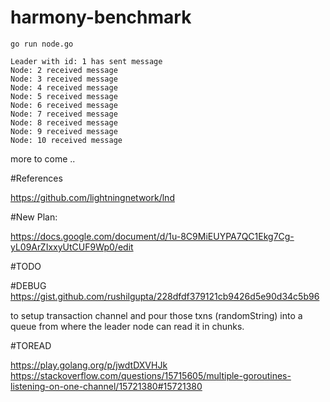 # harmony-benchmark
```
go run node.go

Leader with id: 1 has sent message
Node: 2 received message
Node: 3 received message
Node: 4 received message
Node: 5 received message
Node: 6 received message
Node: 7 received message
Node: 8 received message
Node: 9 received message
Node: 10 received message
```

more to come ..


#References

https://github.com/lightningnetwork/lnd


#New Plan:

https://docs.google.com/document/d/1u-8C9MiEUYPA7QC1Ekg7Cg-yL09ArZIxxyUtCUF9Wp0/edit

#TODO

#DEBUG
https://gist.github.com/rushilgupta/228dfdf379121cb9426d5e90d34c5b96 

to setup transaction channel and pour those txns (randomString) into a queue from where the leader node can read it in chunks.


#TOREAD

https://play.golang.org/p/jwdtDXVHJk
https://stackoverflow.com/questions/15715605/multiple-goroutines-listening-on-one-channel/15721380#15721380